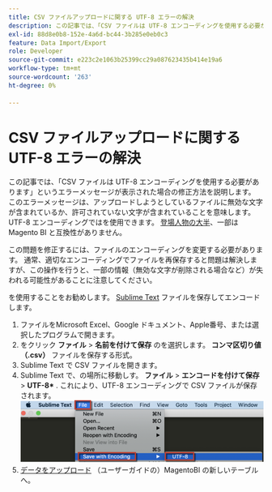 ```yaml
---
title: CSV ファイルアップロードに関する UTF-8 エラーの解決
description: この記事では、「CSV ファイルは UTF-8 エンコーディングを使用する必要があります」というエラーメッセージが表示された場合の修正方法を説明します。 このエラーメッセージは、アップロードしようとしているファイルに無効な文字が含まれているか、許可されていない文字が含まれていることを意味します。 UTF-8 エンコーディングでは [ 大部分の文字 ] （https://www.fileformat.info/info/charset/UTF-8/list.htm）が可能ですが、Magento BI と互換性がないものもあります。
exl-id: 88d8e0b8-152e-4a6d-bc44-3b285e0eb0c3
feature: Data Import/Export
role: Developer
source-git-commit: e223c2e1063b25399cc29a087623435b414e19a6
workflow-type: tm+mt
source-wordcount: '263'
ht-degree: 0%

---
```


# CSV ファイルアップロードに関する UTF-8 エラーの解決

この記事では、「CSV ファイルは UTF-8 エンコーディングを使用する必要があります」というエラーメッセージが表示された場合の修正方法を説明します。 このエラーメッセージは、アップロードしようとしているファイルに無効な文字が含まれているか、許可されていない文字が含まれていることを意味します。 UTF-8 エンコーディングではを使用できます。 [登場人物の大半](https://www.fileformat.info/info/charset/UTF-8/list.htm)、一部はMagento BI と互換性がありません。

この問題を修正するには、ファイルのエンコーディングを変更する必要があります。 通常、適切なエンコーディングでファイルを再保存すると問題は解決しますが、この操作を行うと、一部の情報（無効な文字が削除される場合など）が失われる可能性があることに注意してください。

を使用することをお勧めします。 [Sublime Text](https://www.sublimetext.com/2) ファイルを保存してエンコードします。

1. ファイルをMicrosoft Excel、Google ドキュメント、Apple番号、または選択したプログラムで開きます。
1. &#x200B;をクリック&#x200B; **ファイル** > **名前を付けて保存** &#x200B;&#x200B;&#x200B;の&#x200B;を選択します。 **コンマ区切り値（.csv）** ファイルを保存する形式。
1. Sublime Text で CSV ファイルを開きます。
1. Sublime Text で、&#x200B;の場所に移動し&#x200B;す。 **ファイル** > **エンコードを付けて保存** > **UTF-8\*&#x200B;** . これにより、UTF-8 エンコーディングで CSV ファイルが保存されます。    ![csv_file_UTF-8_sublime_3.2.2_magento_BI.png](assets/csv_file_UTF-8_sublime_3.2.2_magento_BI.png)
1. [データをアップロード](https://docs.magento.com/mbi/data-analyst/importing-data/connecting-data/using-file-uploader.html) （ユーザーガイドの）MagentoBI の新しいテーブルへ。
